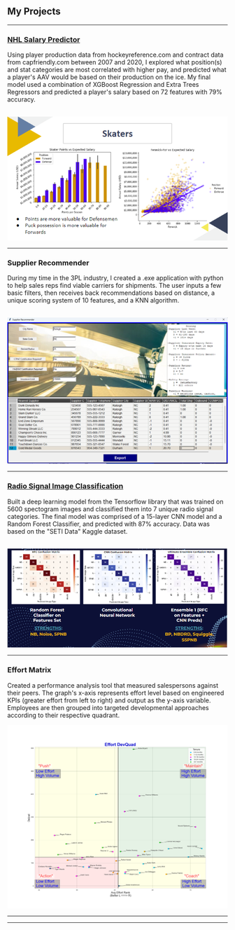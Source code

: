 ## My Projects

---

### [NHL Salary Predictor](https://github.com/maessery/NHL-Salary-Predictor)
Using player production data from hockeyreference.com and contract data from capfriendly.com between 2007 and 2020, I explored what position(s) and stat categories are most correlated with higher pay, and predicted what a player's AAV would be based on their production on the ice. My final model used a combination of XGBoost Regression and Extra Trees Regressors and predicted a player's salary based on 72 features with 79% accuracy.

<br>
<!-- [NHL Salary Predictor](/sample_page) -->
<img src="images/salary_predictor_thumbnail.png?raw=true"/>


---

### Supplier Recommender
During my time in the 3PL industry, I created a .exe application with python to help sales reps find viable carriers for shipments. The user inputs a few basic filters, then receives back recommendations based on distance, a unique scoring system of 10 features, and a KNN algorithm.

<br>
<!-- [Project 2 Title](/pdf/sample_presentation.pdf) -->
<img src="images/supplier_recommender_updated.png?raw=true"/>


---


### [Radio Signal Image Classification](https://github.com/maessery/SETI-Radio-Signal-Image-Classification)
Built a deep learning model from the Tensorflow library that was trained on 5600 spectogram images and classified them into 7 unique radio signal categories. The final model was comprised of a 15-layer CNN model and a Random Forest Classifier, and predicted with 87% accuracy. Data was based on the "SETI Data" Kaggle dataset.

<br>
<!-- [Project 3 Title](http://example.com/) -->
<img src="images/seti_project.png?raw=true"/>


---

### Effort Matrix
Created a performance analysis tool that measured salespersons against their peers. The graph's x-axis represents effort level based on engineered KPIs (greater effort from left to right) and output as the y-axis variable. Employees are then grouped into targeted developmental approaches according to their respective quadrant.
<br>
<!-- [Project 2 Title](/pdf/sample_presentation.pdf) -->
<img src="images/effort_devquad_example.png?raw=true"/>

<!-- ### Category Name 2

- [Project 1 Title](http://example.com/)
- [Project 2 Title](http://example.com/)
- [Project 3 Title](http://example.com/)
- [Project 4 Title](http://example.com/)
- [Project 5 Title](http://example.com/) -->

---




---
<!-- <p style="font-size:11px">Page template forked from <a href="https://github.com/evanca/quick-portfolio">evanca</a></p> -->
<!-- Remove above link if you don't want to attibute -->

